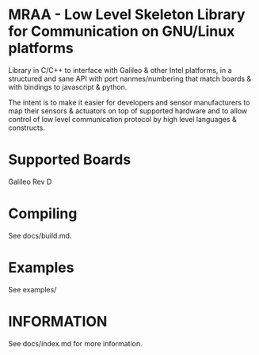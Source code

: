 MRAA - Low Level Skeleton Library for Communication on GNU/Linux platforms
==============

Library in C/C++ to interface with Galileo & other Intel platforms, in a
structured and sane API with port nanmes/numbering that match boards & with
bindings to javascript & python.

The intent is to make it easier for developers and sensor manufacturers to map
their sensors & actuators on top of supported hardware and to allow control of
low level communication protocol by high level languages & constructs.

Supported Boards
================

Galileo Rev D

Compiling
=========

See docs/build.md.

Examples
========

See examples/

INFORMATION
===========

See docs/index.md for more information.
